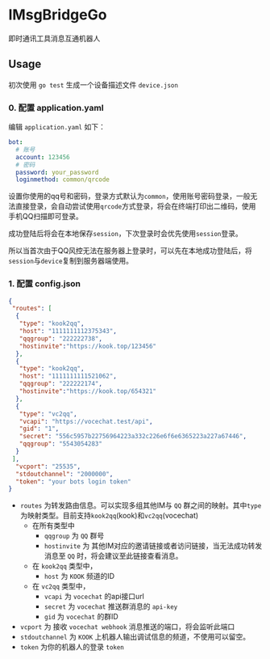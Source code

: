 # IMsgBridgeGo 
即时通讯工具消息互通机器人

## Usage

初次使用 `go test` 生成一个设备描述文件 `device.json`

### 0. 配置 application.yaml

编辑 `application.yaml` 如下：

```yaml
bot:
  # 账号
  account: 123456
  # 密码
  password: your_password
  loginmethod: common/qrcode
```

设置你使用的qq号和密码，登录方式默认为`common`，使用账号密码登录，一般无法直接登录，会自动尝试使用`qrcode`方式登录，将会在终端打印出二维码，使用手机QQ扫描即可登录。

成功登陆后将会在本地保存`session`，下次登录时会优先使用`session`登录。

所以当首次由于QQ风控无法在服务器上登录时，可以先在本地成功登陆后，将`session`与`device`复制到服务器端使用。

### 1. 配置 config.json

```json
{
 "routes": [
  {
   "type": "kook2qq",
   "host": "1111111112375343",
   "qqgroup": "222222738",
   "hostinvite":"https://kook.top/123456"
  },
  {
   "type": "kook2qq",
   "host": "1111111111521062",
   "qqgroup": "222222174",
   "hostinvite":"https://kook.top/654321"
  },
  {
   "type": "vc2qq",
   "vcapi": "https://vocechat.test/api",
   "gid": "1",
   "secret": "556c5957b22756964223a332c226e6f6e6365223a227a67446",
   "qqgroup": "5543054283"
  }
 ],
  "vcport": "25535",
  "stdoutchannel": "2000000",
  "token": "your bots login token"
}
```

- `routes` 为转发路由信息。可以实现多组其他IM与 `QQ` 群之间的映射。其中`type`为映射类型。目前支持`kook2qq`(kook)和`vc2qq`(vocechat)
  - 在所有类型中
    - `qqgroup` 为 `QQ` 群号
    - `hostinvite` 为 其他IM对应的邀请链接或者访问链接，当无法成功转发消息至 `QQ` 时，将会建议至此链接查看消息。
  - 在 `kook2qq` 类型中，
    - `host` 为 `KOOK` 频道的ID
  - 在 `vc2qq` 类型中，
    - `vcapi` 为 `vocechat` 的api接口url
    - `secret` 为 `vocechat` 推送群消息的 `api-key`
    - `gid` 为 `vocechat` 的群ID
- `vcport` 为 接收 `vocechat webhook` 消息推送的端口，将会监听此端口
- `stdoutchannel` 为 `KOOK` 上机器人输出调试信息的频道，不使用可以留空。
- `token` 为你的机器人的登录 `token`
